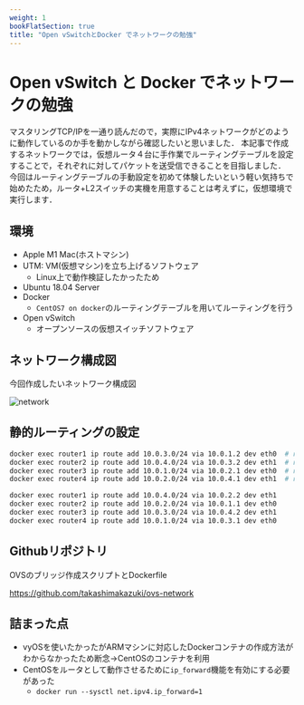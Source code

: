 ```yaml
---
weight: 1
bookFlatSection: true
title: "Open vSwitchとDocker でネットワークの勉強"
---
```


# Open vSwitch と Docker でネットワークの勉強
マスタリングTCP/IPを一通り読んだので，実際にIPv4ネットワークがどのように動作しているのか手を動かしながら確認したいと思いました．
本記事で作成するネットワークでは，仮想ルータ４台に手作業でルーティングテーブルを設定することで，それぞれに対してパケットを送受信できることを目指しました．
今回はルーティングテーブルの手動設定を初めて体験したいという軽い気持ちで始めたため，ルータ+L2スイッチの実機を用意することは考えずに，仮想環境で実行します．

## 環境

- Apple M1 Mac(ホストマシン)
- UTM: VM(仮想マシン)を立ち上げるソフトウェア
  - Linux上で動作検証したかったため
- Ubuntu 18.04 Server
- Docker
  - `CentOS7 on docker`のルーティングテーブルを用いてルーティングを行う
- Open vSwitch
  - オープンソースの仮想スイッチソフトウェア


## ネットワーク構成図
今回作成したいネットワーク構成図

![network](/ovs-network.png)


## 静的ルーティングの設定
```bash
docker exec router1 ip route add 10.0.3.0/24 via 10.0.1.2 dev eth0  # router1->router4(10.0.3.2)
docker exec router2 ip route add 10.0.4.0/24 via 10.0.3.2 dev eth1  # router2->router3(10.0.4.1)
docker exec router3 ip route add 10.0.1.0/24 via 10.0.2.1 dev eth0  # router3->router2(10.0.1.2)
docker exec router4 ip route add 10.0.2.0/24 via 10.0.4.1 dev eth1  # router4->router1(10.0.2.1)

docker exec router1 ip route add 10.0.4.0/24 via 10.0.2.2 dev eth1
docker exec router2 ip route add 10.0.2.0/24 via 10.0.1.1 dev eth0
docker exec router3 ip route add 10.0.3.0/24 via 10.0.4.2 dev eth1
docker exec router4 ip route add 10.0.1.0/24 via 10.0.3.1 dev eth0
```

## Githubリポジトリ

OVSのブリッジ作成スクリプトとDockerfile

https://github.com/takashimakazuki/ovs-network



## 詰まった点
- vyOSを使いたかったがARMマシンに対応したDockerコンテナの作成方法がわからなかったため断念→CentOSのコンテナを利用
- CentOSをルータとして動作させるために`ip_forward`機能を有効にする必要があった
  - `docker run --sysctl net.ipv4.ip_forward=1`
